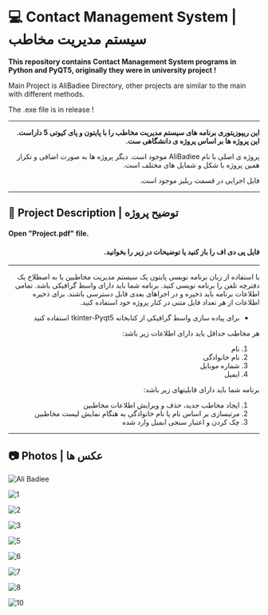 # :computer: Contact Management System | سیستم مدیریت مخاطب
**This repository contains Contact Management System programs in Python and PyQT5, originally they were in university project !**

Main Project is AliBadiee Directory, other projects are similar to the main with different methods.

The .exe file is in release !

<div dir="rtl">

---
**این ریپوزیتوری برنامه های سیستم مدیریت مخاطب را با پایتون و پای کیوتی 5 داراست. این پروژه ها بر اساس پروژه ی دانشگاهی ست.**

پروژه ی اصلی با نام AliBadiee موجود است. دیگر پروژه ها به صورت اضافی و تکرار همین پروژه با شکل و شمایل های مختلف است.

فایل اجرایی در قسمت ریلیز موجود است.

</div>
 
---

## :page_facing_up: Project Description | توضیح پروژه
#### Open "Project.pdf" file.
<div dir="rtl">

#### فایل پی دی اف را باز کنید یا توضیحات در زیر را بخوانید. 
</div>

---
<div dir="rtl">
با استفاده از زبان برنامه نویسی پایتون یک سیستم مدیریت مخاطبین یا به اصطلاح یک دفترچه تلفن را برنامه نویسی کنید. برنامه شما باید دارای واسط گرافیکی باشد. تمامی اطلاعات برنامه باید ذخیره و در اجراهای بعدی قابل دسترسی باشند. برای ذخیره اطلاعات از هر تعداد فایل متنی در کنار پروژه خود استفاده کنید.

* برای پیاده سازی واسط گرافیکی از کتابخانه tkinter-Pyqt5 استفاده کنید

هر مخاطب حداقل باید دارای اطلاعات زیر باشد:
1. نام
2. نام خانوادگی
3. شماره موبایل
4. ایمیل

برنامه شما باید دارای قابلیتهای زیر باشد:
1. ایجاد مخاطب جدید، حذف و ویرایش اطلاعات مخاطبین
2. مرتبسازی بر اساس نام یا نام خانوادگی به هنگام نمایش لیست مخاطبین
3. چک کردن و اعتبار سنجی ایمیل وارد شده

</div>

---

## :camera: Photos | عکس ها

 ![Ali Badiee](/Photos/alibadiee.png)

 ![1](/Photos/1.png)
 
 ![2](/Photos/2.png)
 
 ![3](/Photos/3.png)
 
 ![5](/Photos/5.png)
 
 ![6](/Photos/6.png)
 
 ![7](/Photos/7.png)
 
 ![8](/Photos/8.png)
 
 ![10](/Photos/10.png)